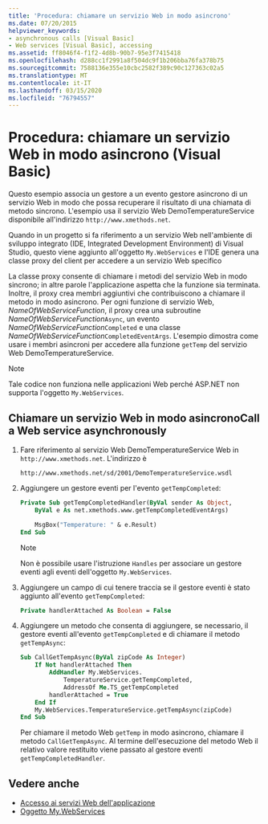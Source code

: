 ```yaml
---
title: 'Procedura: chiamare un servizio Web in modo asincrono'
ms.date: 07/20/2015
helpviewer_keywords:
- asynchronous calls [Visual Basic]
- Web services [Visual Basic], accessing
ms.assetid: ff8046f4-f1f2-4d8b-90b7-95e3f7415418
ms.openlocfilehash: d288cc1f2991a8f504dc9f1b206bba76fa378b75
ms.sourcegitcommit: 7588136e355e10cbc2582f389c90c127363c02a5
ms.translationtype: MT
ms.contentlocale: it-IT
ms.lasthandoff: 03/15/2020
ms.locfileid: "76794557"
---
```

# <a name="how-to-call-a-web-service-asynchronously-visual-basic"></a>Procedura: chiamare un servizio Web in modo asincrono (Visual Basic)

Questo esempio associa un gestore a un evento gestore asincrono di un servizio Web in modo che possa recuperare il risultato di una chiamata di metodo sincrono. L'esempio usa il servizio Web DemoTemperatureService disponibile all'indirizzo `http://www.xmethods.net`.

Quando in un progetto si fa riferimento a un servizio Web nell'ambiente di sviluppo integrato (IDE, Integrated Development Environment) di Visual Studio, questo viene aggiunto all'oggetto `My.WebServices` e l'IDE genera una classe proxy del client per accedere a un servizio Web specifico

La classe proxy consente di chiamare i metodi del servizio Web in modo sincrono; in altre parole l'applicazione aspetta che la funzione sia terminata. Inoltre, il proxy crea membri aggiuntivi che contribuiscono a chiamare il metodo in modo asincrono. Per ogni funzione di servizio Web, *NameOfWebServiceFunction*, il proxy crea una subroutine *NameOfWebServiceFunction*`Async`, un evento *NameOfWebServiceFunction*`Completed` e una classe *NameOfWebServiceFunction*`CompletedEventArgs`. L'esempio dimostra come usare i membri asincroni per accedere alla funzione `getTemp` del servizio Web DemoTemperatureService.

> [!NOTE]
> Tale codice non funziona nelle applicazioni Web perché ASP.NET non supporta l'oggetto `My.WebServices`.

## <a name="call-a-web-service-asynchronously"></a>Chiamare un servizio Web in modo asincronoCall a Web service asynchronously

1. Fare riferimento al servizio Web DemoTemperatureService Web in `http://www.xmethods.net`. L'indirizzo è

    ```http
    http://www.xmethods.net/sd/2001/DemoTemperatureService.wsdl
    ```

2. Aggiungere un gestore eventi per l'evento `getTempCompleted`:

    ```vb
    Private Sub getTempCompletedHandler(ByVal sender As Object,
        ByVal e As net.xmethods.www.getTempCompletedEventArgs)

        MsgBox("Temperature: " & e.Result)
    End Sub
    ```

    > [!NOTE]
    > Non è possibile usare l'istruzione `Handles` per associare un gestore eventi agli eventi dell'oggetto `My.WebServices`.

3. Aggiungere un campo di cui tenere traccia se il gestore eventi è stato aggiunto all'evento `getTempCompleted`:

    ```vb
    Private handlerAttached As Boolean = False
    ```

4. Aggiungere un metodo che consenta di aggiungere, se necessario, il gestore eventi all'evento `getTempCompleted` e di chiamare il metodo `getTempAsync`:

    ```vb
    Sub CallGetTempAsync(ByVal zipCode As Integer)
        If Not handlerAttached Then
            AddHandler My.WebServices.
                TemperatureService.getTempCompleted,
                AddressOf Me.TS_getTempCompleted
            handlerAttached = True
        End If
        My.WebServices.TemperatureService.getTempAsync(zipCode)
    End Sub
    ```

    Per chiamare il metodo Web `getTemp` in modo asincrono, chiamare il metodo `CallGetTempAsync`. Al termine dell'esecuzione del metodo Web il relativo valore restituito viene passato al gestore eventi `getTempCompletedHandler`.

## <a name="see-also"></a>Vedere anche

- [Accesso ai servizi Web dell'applicazione](accessing-application-web-services.md)
- [Oggetto My.WebServices](../../language-reference/objects/my-webservices-object.md)
